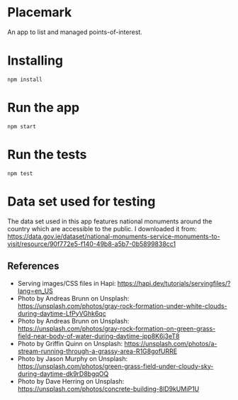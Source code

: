 # Placemark

An app to list and managed points-of-interest.

# Installing

`npm install`

# Run the app

`npm start`

# Run the tests

`npm test`

# Data set used for testing

The data set used in this app features national monuments around the country which are accessible to the public. I downloaded it from: https://data.gov.ie/dataset/national-monuments-service-monuments-to-visit/resource/90f772e5-f140-49b8-a5b7-0b5899838cc1

## References

- Serving images/CSS files in Hapi: https://hapi.dev/tutorials/servingfiles/?lang=en_US
- Photo by Andreas Brunn on Unsplash: https://unsplash.com/photos/gray-rock-formation-under-white-clouds-during-daytime-LfPyVGhk6qc
- Photo by Andreas Brunn on Unsplash: https://unsplash.com/photos/gray-rock-formation-on-green-grass-field-near-body-of-water-during-daytime-jpp8K6j3eT8
- Photo by Griffin Quinn on Unsplash: https://unsplash.com/photos/a-stream-running-through-a-grassy-area-R1G8gofURRE
- Photo by Jason Murphy on Unsplash: https://unsplash.com/photos/green-grass-field-under-cloudy-sky-during-daytime-dk9rD8bgqOQ
- Photo by Dave Herring on Unsplash: https://unsplash.com/photos/concrete-building-8lD9kUMiP1U